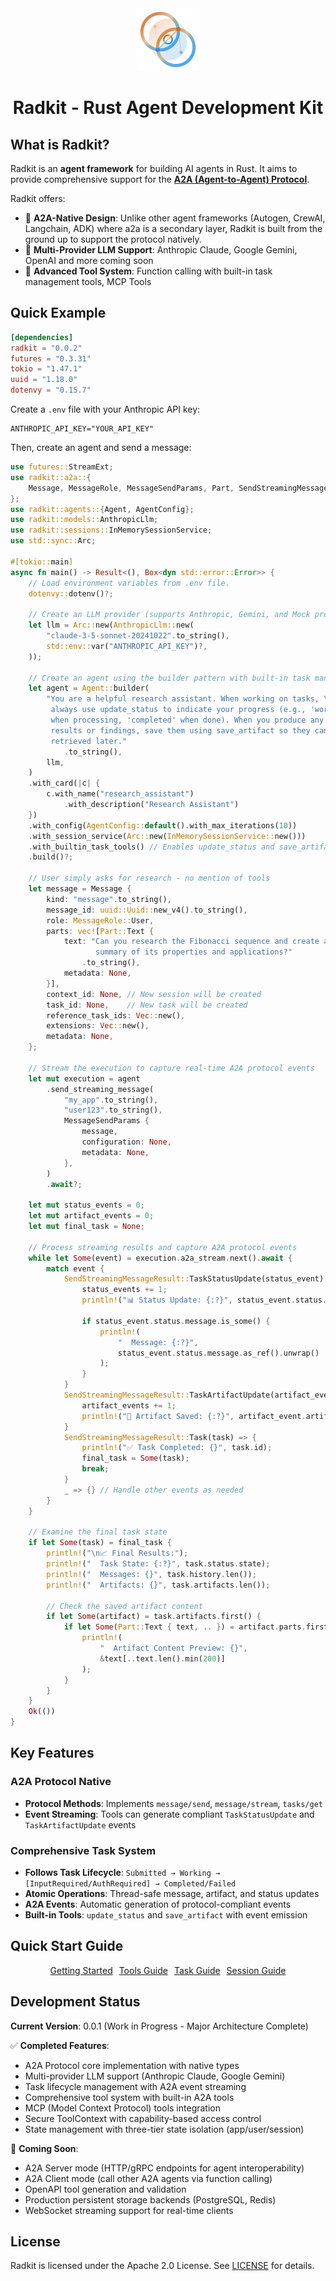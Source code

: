 <div style="text-align: center;">
  <div class="centered-logo-text-group">
    <img src="docs/docs/assets/logo.svg" alt="RadKit Logo" width="100">
    <h1>Radkit - Rust Agent Development Kit</h1>
  </div>
</div>

## What is Radkit?

Radkit is an **agent framework** for building AI agents in Rust. It aims to provide comprehensive support for the [**A2A (Agent-to-Agent) Protocol**](https://a2a-protocol.org).

Radkit offers:
- 🚀 **A2A-Native Design**: Unlike other agent frameworks (Autogen, CrewAI, Langchain, ADK) where a2a is a secondary layer, Radkit is built from the ground up to support the protocol natively.
- 🤖 **Multi-Provider LLM Support**: Anthropic Claude, Google Gemini, OpenAI and more coming soon
- 🔧 **Advanced Tool System**: Function calling with built-in task management tools, MCP Tools

## Quick Example

```toml
[dependencies]
radkit = "0.0.2"
futures = "0.3.31"
tokio = "1.47.1"
uuid = "1.18.0"
dotenvy = "0.15.7"
```

Create a `.env` file with your Anthropic API key:
```dotenv
ANTHROPIC_API_KEY="YOUR_API_KEY"
````

Then, create an agent and send a message:

```rust
use futures::StreamExt;
use radkit::a2a::{
    Message, MessageRole, MessageSendParams, Part, SendStreamingMessageResult, TaskState,
};
use radkit::agents::{Agent, AgentConfig};
use radkit::models::AnthropicLlm;
use radkit::sessions::InMemorySessionService;
use std::sync::Arc;

#[tokio::main]
async fn main() -> Result<(), Box<dyn std::error::Error>> {
    // Load environment variables from .env file.
    dotenvy::dotenv()?;

    // Create an LLM provider (supports Anthropic, Gemini, and Mock providers)
    let llm = Arc::new(AnthropicLlm::new(
        "claude-3-5-sonnet-20241022".to_string(),
        std::env::var("ANTHROPIC_API_KEY")?,
    ));

    // Create an agent using the builder pattern with built-in task management tools
    let agent = Agent::builder(
        "You are a helpful research assistant. When working on tasks, \
         always use update_status to indicate your progress (e.g., 'working' \
         when processing, 'completed' when done). When you produce any \
         results or findings, save them using save_artifact so they can be \
         retrieved later."
            .to_string(),
        llm,
    )
    .with_card(|c| {
        c.with_name("research_assistant")
            .with_description("Research Assistant")
    })
    .with_config(AgentConfig::default().with_max_iterations(10))
    .with_session_service(Arc::new(InMemorySessionService::new()))
    .with_builtin_task_tools() // Enables update_status and save_artifact tools
    .build()?;

    // User simply asks for research - no mention of tools
    let message = Message {
        kind: "message".to_string(),
        message_id: uuid::Uuid::new_v4().to_string(),
        role: MessageRole::User,
        parts: vec![Part::Text {
            text: "Can you research the Fibonacci sequence and create a \
                   summary of its properties and applications?"
                .to_string(),
            metadata: None,
        }],
        context_id: None, // New session will be created
        task_id: None,    // New task will be created
        reference_task_ids: Vec::new(),
        extensions: Vec::new(),
        metadata: None,
    };

    // Stream the execution to capture real-time A2A protocol events
    let mut execution = agent
        .send_streaming_message(
            "my_app".to_string(),
            "user123".to_string(),
            MessageSendParams {
                message,
                configuration: None,
                metadata: None,
            },
        )
        .await?;

    let mut status_events = 0;
    let mut artifact_events = 0;
    let mut final_task = None;

    // Process streaming results and capture A2A protocol events
    while let Some(event) = execution.a2a_stream.next().await {
        match event {
            SendStreamingMessageResult::TaskStatusUpdate(status_event) => {
                status_events += 1;
                println!("📊 Status Update: {:?}", status_event.status.state);

                if status_event.status.message.is_some() {
                    println!(
                        "  Message: {:?}",
                        status_event.status.message.as_ref().unwrap()
                    );
                }
            }
            SendStreamingMessageResult::TaskArtifactUpdate(artifact_event) => {
                artifact_events += 1;
                println!("💾 Artifact Saved: {:?}", artifact_event.artifact.name);
            }
            SendStreamingMessageResult::Task(task) => {
                println!("✅ Task Completed: {}", task.id);
                final_task = Some(task);
                break;
            }
            _ => {} // Handle other events as needed
        }
    }

    // Examine the final task state
    if let Some(task) = final_task {
        println!("\n📈 Final Results:");
        println!("  Task State: {:?}", task.status.state);
        println!("  Messages: {}", task.history.len());
        println!("  Artifacts: {}", task.artifacts.len());

        // Check the saved artifact content
        if let Some(artifact) = task.artifacts.first() {
            if let Some(Part::Text { text, .. }) = artifact.parts.first() {
                println!(
                    "  Artifact Content Preview: {}",
                    &text[..text.len().min(200)]
                );
            }
        }
    }
    Ok(())
}
```

## Key Features

### A2A Protocol Native
- **Protocol Methods**: Implements `message/send`, `message/stream`, `tasks/get`
- **Event Streaming**: Tools can generate compliant `TaskStatusUpdate` and `TaskArtifactUpdate` events

### Comprehensive Task System
- **Follows Task Lifecycle**: `Submitted → Working → [InputRequired/AuthRequired] → Completed/Failed`
- **Atomic Operations**: Thread-safe message, artifact, and status updates
- **A2A Events**: Automatic generation of protocol-compliant events
- **Built-in Tools**: `update_status` and `save_artifact` with event emission

## Quick Start Guide

<div id="centered-install-tabs" class="install-command-container" markdown="1">
<p style="text-align:center;">
  <a href="docs/docs/getting-started.md" class="md-button" style="margin:3px">Getting Started</a>
  <a href="docs/docs/tools.md" class="md-button" style="margin:3px">Tools Guide</a>
  <a href="docs/docs/tasks.md" class="md-button" style="margin:3px">Task Guide</a>
  <a href="docs/docs/sessions.md" class="md-button" style="margin:3px">Session Guide</a>
</p>
</div>

## Development Status

**Current Version**: 0.0.1 (Work in Progress - Major Architecture Complete)

✅ **Completed Features**:
- A2A Protocol core implementation with native types
- Multi-provider LLM support (Anthropic Claude, Google Gemini)
- Task lifecycle management with A2A event streaming
- Comprehensive tool system with built-in A2A tools
- MCP (Model Context Protocol) tools integration
- Secure ToolContext with capability-based access control
- State management with three-tier state isolation (app/user/session)

🚧 **Coming Soon**:
- A2A Server mode (HTTP/gRPC endpoints for agent interoperability)
- A2A Client mode (call other A2A agents via function calling)
- OpenAPI tool generation and validation
- Production persistent storage backends (PostgreSQL, Redis)
- WebSocket streaming support for real-time clients

## License

Radkit is licensed under the Apache 2.0 License. See [LICENSE](https://github.com/microagents//blob/main/LICENSE) for details.